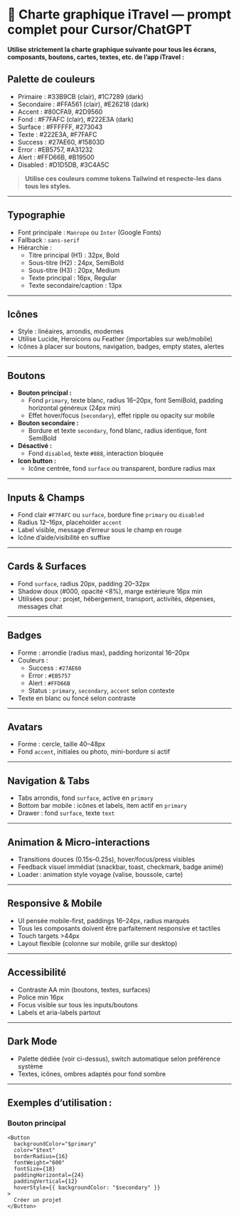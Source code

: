 # 🎨 Charte graphique iTravel — prompt complet pour Cursor/ChatGPT

**Utilise strictement la charte graphique suivante pour tous les écrans, composants, boutons, cartes, textes, etc. de l’app iTravel :**

## Palette de couleurs

- Primaire : #33B9CB (clair), #1C7289 (dark)
- Secondaire : #FFA561 (clair), #E26218 (dark)
- Accent : #80CFA9, #2D9560
- Fond : #F7FAFC (clair), #222E3A (dark)
- Surface : #FFFFFF, #273043
- Texte : #222E3A, #F7FAFC
- Success : #27AE60, #15803D
- Error : #EB5757, #A31232
- Alert : #FFD66B, #B19500
- Disabled : #D1D5DB, #3C4A5C

> **Utilise ces couleurs comme tokens Tailwind et respecte-les dans tous les styles.**

---

## Typographie

- Font principale : `Manrope` ou `Inter` (Google Fonts)
- Fallback : `sans-serif`
- Hiérarchie :
    - Titre principal (H1) : 32px, Bold
    - Sous-titre (H2) : 24px, SemiBold
    - Sous-titre (H3) : 20px, Medium
    - Texte principal : 16px, Regular
    - Texte secondaire/caption : 13px

---

## Icônes

- Style : linéaires, arrondis, modernes
- Utilise Lucide, Heroicons ou Feather (importables sur web/mobile)
- Icônes à placer sur boutons, navigation, badges, empty states, alertes

---

## Boutons

- **Bouton principal :**
    - Fond `primary`, texte blanc, radius 16–20px, font SemiBold, padding horizontal généreux (24px min)
    - Effet hover/focus (`secondary`), effet ripple ou opacity sur mobile
- **Bouton secondaire :**
    - Bordure et texte `secondary`, fond blanc, radius identique, font SemiBold
- **Désactivé :**
    - Fond `disabled`, texte `#888`, interaction bloquée
- **Icon button :**
    - Icône centrée, fond `surface` ou transparent, bordure radius max

---

## Inputs & Champs

- Fond clair `#F7FAFC` ou `surface`, bordure fine `primary` ou `disabled`
- Radius 12–16px, placeholder `accent`
- Label visible, message d’erreur sous le champ en rouge
- Icône d’aide/visibilité en suffixe

---

## Cards & Surfaces

- Fond `surface`, radius 20px, padding 20–32px
- Shadow doux (#000, opacité <8%), marge extérieure 16px min
- Utilisées pour : projet, hébergement, transport, activités, dépenses, messages chat

---

## Badges

- Forme : arrondie (radius max), padding horizontal 16–20px
- Couleurs :
    - Success : `#27AE60`
    - Error : `#EB5757`
    - Alert : `#FFD66B`
    - Status : `primary`, `secondary`, `accent` selon contexte
- Texte en blanc ou foncé selon contraste

---

## Avatars

- Forme : cercle, taille 40–48px
- Fond `accent`, initiales ou photo, mini-bordure si actif

---

## Navigation & Tabs

- Tabs arrondis, fond `surface`, active en `primary`
- Bottom bar mobile : icônes et labels, item actif en `primary`
- Drawer : fond `surface`, texte `text`

---

## Animation & Micro-interactions

- Transitions douces (0.15s–0.25s), hover/focus/press visibles
- Feedback visuel immédiat (snackbar, toast, checkmark, badge animé)
- Loader : animation style voyage (valise, boussole, carte)

---

## Responsive & Mobile

- UI pensée mobile-first, paddings 16–24px, radius marqués
- Tous les composants doivent être parfaitement responsive et tactiles
- Touch targets >44px
- Layout flexible (colonne sur mobile, grille sur desktop)

---

## Accessibilité

- Contraste AA min (boutons, textes, surfaces)
- Police min 16px
- Focus visible sur tous les inputs/boutons
- Labels et aria-labels partout

---

## Dark Mode

- Palette dédiée (voir ci-dessus), switch automatique selon préférence système
- Textes, icônes, ombres adaptés pour fond sombre

---

## Exemples d’utilisation :

### Bouton principal

```tsx
<Button
  backgroundColor="$primary"
  color="$text"
  borderRadius={16}
  fontWeight="600"
  fontSize={18}
  paddingHorizontal={24}
  paddingVertical={12}
  hoverStyle={{ backgroundColor: "$secondary" }}
>
  Créer un projet
</Button>

